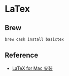 
# LaTex

## Brew

```sh
brew cask install basictex
```

## Reference

- [LaTeX for Mac 安装](https://www.jianshu.com/p/a7ff57595a02)
